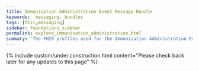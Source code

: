 ```yaml
---
title: Immunisation Administration Event Message Bundle
keywords:  messaging, bundles
tags: [fhir,messaging]
sidebar: foundations_sidebar
permalink: explore_immunisation_administration.html
summary: "The FHIR profiles used for the Immunisation Administration Event Message Bundle"
---
```

{% include custom/under.construction.html content="Please check back later for any updates to this page" %}